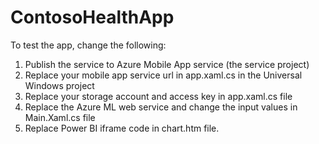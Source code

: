 # ContosoHealthApp
To test the app, change the following:
1) Publish the service to Azure Mobile App service (the service project)
2) Replace your mobile app service url in app.xaml.cs in the Universal Windows project
3) Replace your storage account and access key in app.xaml.cs file
4) Replace the Azure ML web service and change the input values in Main.Xaml.cs file
5) Replace Power BI iframe code in chart.htm file.
